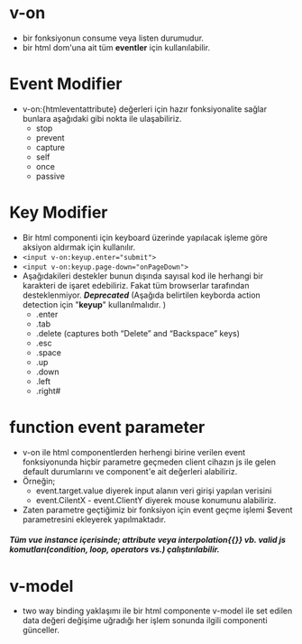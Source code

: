 # **v-on**
- bir fonksiyonun consume veya listen durumudur.
- bir html dom'una ait tüm **eventler** için kullanılabilir.
# **Event Modifier**
- v-on:{htmleventattribute} değerleri için hazır fonksiyonalite sağlar bunlara aşağıdaki gibi nokta ile ulaşabiliriz.
    - stop
    - prevent
    - capture
    - self
    - once
    - passive
# **Key Modifier**
- Bir html componenti için keyboard üzerinde yapılacak işleme göre aksiyon aldırmak için kullanılır.
-  `<input v-on:keyup.enter="submit">`
- `<input v-on:keyup.page-down="onPageDown">`
- Aşağıdakileri destekler bunun dışında sayısal kod ile herhangi bir karakteri de işaret edebiliriz. Fakat tüm browserlar tarafından desteklenmiyor. **_Deprecated_**
(Aşağıda belirtilen keyborda action detection için "**keyup**" kullanılmalıdır. )
    - .enter
    - .tab
    - .delete (captures both “Delete” and “Backspace” keys)
    - .esc
    - .space
    - .up
    - .down
    - .left
    - .right# 
# **function event parameter**
- v-on ile html componentlerden herhengi birine verilen event fonksiyonunda hiçbir parametre geçmeden client cihazın js ile gelen default durumlarını ve component'e ait değerleri alabiliriz.
- Örneğin;
    - event.target.value diyerek input alanın veri girişi yapılan verisini
    - event.CilentX - event.ClientY diyerek mouse konumunu alabiliriz.
- Zaten parametre geçtiğimiz bir fonksiyon için event geçme işlemi $event parametresini ekleyerek yapılmaktadır.

##### Tüm vue instance içerisinde; attribute veya interpolation{{}} vb. valid js komutları(condition, loop, operators vs.) çalıştırılabilir.
# **v-model**
- two way binding yaklaşımı ile bir html componente v-model ile set edilen data değeri değişime uğradığı her işlem sonunda ilgili componenti günceller.


